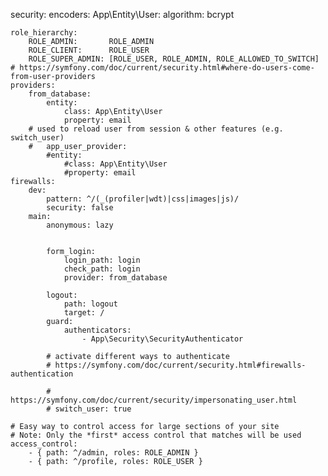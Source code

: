 security:
    encoders:
        App\Entity\User:
            algorithm: bcrypt

    role_hierarchy:
        ROLE_ADMIN:       ROLE_ADMIN
        ROLE_CLIENT:      ROLE_USER
        ROLE_SUPER_ADMIN: [ROLE_USER, ROLE_ADMIN, ROLE_ALLOWED_TO_SWITCH]
    # https://symfony.com/doc/current/security.html#where-do-users-come-from-user-providers
    providers:
        from_database:
            entity:
                class: App\Entity\User
                property: email
        # used to reload user from session & other features (e.g. switch_user)
        #   app_user_provider:
            #entity:
                #class: App\Entity\User
                #property: email
    firewalls:
        dev:
            pattern: ^/(_(profiler|wdt)|css|images|js)/
            security: false
        main:
            anonymous: lazy


            form_login:
                login_path: login
                check_path: login
                provider: from_database

            logout:
                path: logout
                target: /
            guard:
                authenticators:
                    - App\Security\SecurityAuthenticator

            # activate different ways to authenticate
            # https://symfony.com/doc/current/security.html#firewalls-authentication

            # https://symfony.com/doc/current/security/impersonating_user.html
            # switch_user: true

    # Easy way to control access for large sections of your site
    # Note: Only the *first* access control that matches will be used
    access_control:
        - { path: ^/admin, roles: ROLE_ADMIN }
        - { path: ^/profile, roles: ROLE_USER }

